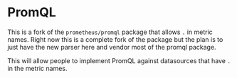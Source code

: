 # PromQL

This is a fork of the `prometheus/promql` package that allows `.` in metric names. Right now this is a complete fork of the package but the plan is to just have the new parser here and vendor most of the promql package.


This will allow people to implement PromQL against datasources that have `.` in the metric names.
